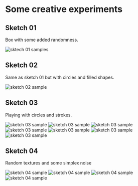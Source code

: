 # Some creative experiments 

## Sketch 01

Box with some added randomness.

![sktech 01 samples](./out/sketch01/demo.gif)

## Sketch 02

Same as sketch 01 but with circles and filled shapes.

![sketch 02 sample](./out/sketch02/005.png)


## Sketch 03

Playing with circles and strokes.

![sketch 03 sample](./out/sketch03/2021.10.23-22.29.55.png)
![sketch 03 sample](./out/sketch03/2021.10.23-22.30.46.png)
![sketch 03 sample](./out/sketch03/2021.10.24-14.28.12.png)
![sketch 03 sample](./out/sketch03/2021.10.24-14.35.45.png)
![sketch 03 sample](./out/sketch03/2021.10.24-14.41.37.png)
![sketch 03 sample](./out/sketch03/2021.10.24-20.55.24.png)
![sketch 03 sample](./out/sketch03/2021.10.24-20.58.02.png)


## Sketch 04

Random textures and some simplex noise

![sketch 04 sample](./out/sketch04/2021.10.27-22.59.52.png)
![sketch 04 sample](./out/sketch04/2021.10.27-23.29.36.png)
![sketch 04 sample](./out/sketch04/2021.10.27-23.36.53.png)
![sketch 04 sample](./out/sketch04/2021.10.27-23.46.07.png)
